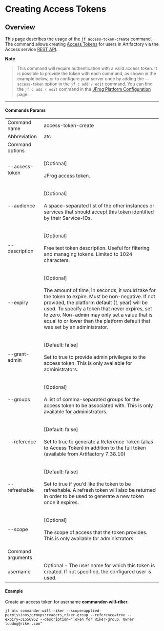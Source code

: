 # Creating Access Tokens

## Overview

This page describes the usage of the `jf access-token-create` command.  
The command allows creating [Access Tokens](https://jfrog.com/help/r/jfrog-rest-apis/access-tokens) for users in Artifactory via the Access service [REST API](https://jfrog.com/help/r/jfrog-rest-apis/access-tokens).

**Note**

> This command will require authentication with a valid access token. 
It is possible to provide the token with each command, as shown in the example below, or to configure your server once by adding the `--access-token` option in the `jf c add / edit` command. You can find the `jf c add / edit` command
in the [JFrog Platform Configuration](https://docs.jfrog-applications.jfrog.io/jfrog-applications/jfrog-cli/configurations/jfrog-platform-configuration) page.
***

#### Commands Params

|                   |                                                                                                                                                                                                                                                                                                                                                                                          |
| ----------------- | ---------------------------------------------------------------------------------------------------------------------------------------------------------------------------------------------------------------------------------------------------------------------------------------------------------------------------------------------------------------------------------------- |
| Command name      |  access-token-create                                                                                                                                                                                                                                                                                                                                                                   |
| Abbreviation      |  atc                                                                                                                                                                                                                                                                                                                                                                                   |
| Command options   |                                                                                                                                                                                                                                                                                                                                                                                          |
| --access-token    | <p>[Optional]<br><br>JFrog access token.</p>           |
| --audience        | <p>[Optional]<br><br>A space-separated list of the other instances or services that should accept this token identified by their Service-IDs.</p>           |
| --description     | <p>[Optional]<br><br>Free text token description. Useful for filtering and managing tokens. Limited to 1024 characters.</p> 
| --expiry          | <p>[Optional]<br><br>The amount of time, in seconds, it would take for the token to expire. Must be non-negative. If not provided, the platform default (1 year) will be used. To specify a token that never expires, set to zero. Non-admin may only set a value that is equal to or lower than the platform default that was set by an administrator.</p>                                |
| --grant-admin     | <p>[Default: false]<br><br>Set to true to provide admin privileges to the access token. This is only available for administrators.</p>                                                                                                               |
| --groups          | <p>[Optional]<br><br>A list of comma-separated groups for the access token to be associated with. This is only available for administrators.</p> |
| --reference       | <p>[Default: false]<br><br>Set to true to generate a Reference Token (alias to Access Token) in addition to the full token (available from Artifactory 7.38.10)</p> 
| --refreshable     | <p>[Default: false]<br><br>Set to true if you'd like the token to be refreshable. A refresh token will also be returned in order to be used to generate a new token once it expires.</p>                                                                  |
| --scope           | <p>[Optional]<br><br>The scope of access that the token provides. This is only available for administrators.</p>                                                                                                                                                             |
| Command arguments |                                                                                                                                                                                                                                                                                                                                                                                          |
| username          | Optional - The user name for which this token is created. If not specified, the configured user is used.                                                                                                                                                                                                                                                                                 |

#### Example

Create an access token for username **commander-will-riker**.

```
jf atc commander-will-riker --scope=applied-permissions/groups:readers,riker-group --reference=true --expiry=31556952 --description="Token for Riker-group. Owner topdog@riker.com"
```